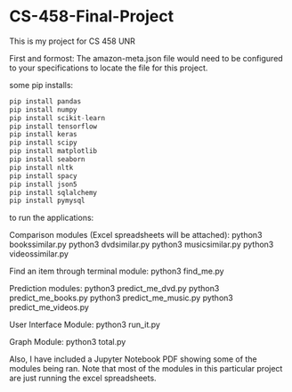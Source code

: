 # CS-458-Final-Project
This is my project for CS 458 UNR 


First and formost:
The amazon-meta.json file would need to be configured to your specifications to locate the file for this project.

some pip installs:
  ```python
  pip install pandas
  pip install numpy
  pip install scikit-learn
  pip install tensorflow
  pip install keras
  pip install scipy
  pip install matplotlib
  pip install seaborn
  pip install nltk
  pip install spacy
  pip install json5
  pip install sqlalchemy
  pip install pymysql
  ``` 

to run the applications:

Comparison modules (Excel spreadsheets will be attached):
python3 bookssimilar.py
python3 dvdsimilar.py
python3 musicsimilar.py
python3 videossimilar.py

Find an item through terminal module:
python3 find_me.py

Prediction modules:
python3 predict_me_dvd.py
python3 predict_me_books.py
python3 predict_me_music.py
python3 predict_me_videos.py

User Interface Module:
python3 run_it.py

Graph Module:
python3 total.py


Also, I have included a Jupyter Notebook PDF showing some of the modules being ran. Note that most of the modules in this particular project are just running the excel spreadsheets. 
